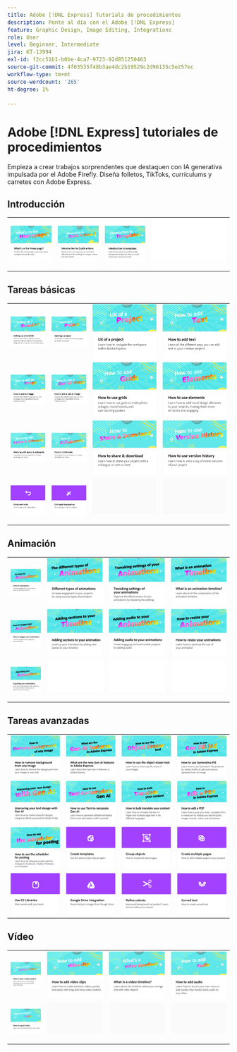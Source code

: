```yaml
---
title: Adobe [!DNL Express] Tutorials de procedimientos
description: Ponte al día con el Adobe [!DNL Express]
feature: Graphic Design, Image Editing, Integrations
role: User
level: Beginner, Intermediate
jira: KT-13994
exl-id: f2cc51b1-b0be-4ca7-9723-92d851250463
source-git-commit: 4f03535f48b3ae4dc2b19529c2d96135c5e257ec
workflow-type: tm+mt
source-wordcount: '265'
ht-degree: 1%

---
```


# Adobe [!DNL Express] tutoriales de procedimientos

Empieza a crear trabajos sorprendentes que destaquen con IA generativa impulsada por el Adobe Firefly. Diseña folletos, TikToks, currículums y carretes con Adobe Express.

## Introducción

<table style="table-layout:fixed">
<tr>
 <td>
      <a href="get-started.md">
         <img alt="¿Qué hay en la página de inicio?" src="assets/home-page.png" />
      </a>
 </td>
 <td>
      <a href="quick-actions.md">
         <img alt="Introducción a las acciones rápidas" src="assets/quick-actions.png" />
      </a>
 </td>
 <td>
      <a href="introduction-templates.md">
         <img alt="Introducción a las acciones rápidas" src="assets/introduction-templates.png" />
      </a>
 </td>
 <td>
      <img alt="Separador" src="../assets/Whitespacer.png" />
      <div>
      <br>
   </td>
</tr>
</table>

## Tareas básicas

<table style="table-layout:fixed">
<tr>
 <td>
      <a href="brand.md">
         <img alt="Configuración de un kit de marca" src="assets/brand.png" />
      </a>
  </td>
   <td>
      <a href="new-project.md">
         <img alt="Inicio de un proyecto" src="assets/starting-a-project.png" />
      </a>
  </td>
   <td>
      <a href="workspace.md">
         <img alt="Experiencia de un proyecto" src="assets/workspace.png" />
      </a>
  </td>
  <td>
      <a href="text-effects.md">
         <img alt="Cómo añadir texto" src="assets/text-effects.png" />
      </a>
  </td>
</tr>
<tr>
   <td>
      <a href="image-effects.md">
         <img alt="Cómo añadir una imagen" src="assets/image-effects.png" />
      </a>
  </td>
   <td>
      <a href="add-gen-ai-image.md">
         <img alt="Cómo añadir una imagen de IA general" src="assets/gen-ai-image.png" />
      </a>
  </td>
   <td>
      <a href="grids.md">
         <img alt="Cómo usar cuadrículas" src="assets/grids.png" />
      </a>
  </td>
   <td>
         <a href="add-design-assets.md">
            <img alt="Cómo usar elementos" src="assets/design-assets.png" />
         </a>
   </td>
</tr>
<tr>
   <td>
         <a href="layers.md">
            <img alt="Uso de capas y mesas de trabajo" src="assets/layers.png" />
         </a>
   </td>
   <td>
   <a href="collaborate.md">
      <img alt="Cómo colaborar" src="assets/collaborate.png" />
   </a>
   </td>
   <td>
   <a href="share.md">
      <img alt="Cómo compartir y descargar" src="assets/share.png" />
   </a>
   </td>
   <td>
   <a href="version-history.md">
      <img alt="Cómo usar el historial de versiones" src="assets/version-history.png" />
   </a>
   </td>
</tr>
<tr>
   <td>
      <a href="undo-redo.md">
         <img alt="Deshacer y rehacer" src="assets/undo-redo.png" />
      </a>
   </td>
   <td>
      <a href="get-inspiration.md">
         <img alt="Obtener inspiración rápida" src="assets/inspiration.png" />
      </a>
  </td>
  <td>
      <img alt="Separador" src="../assets/Gray_thumbnail.png" />
      <div>
      <br>
   </td>
   <td>
      <img alt="Separador" src="../assets/Gray_thumbnail.png" />
      <div>
      <br>
   </td>
</tr>
</table>

## Animación

<table style="table-layout:fixed">
<tr>
   <td>
         <a href="intro-animation.md">
            <img alt="Introducción a las animaciones" src="assets/intro-animations.png" />
         </a>
   </td>
  <td>
         <a href="different-types-animation.md">
            <img alt="Diferentes tipos de animaciones" src="assets/different-animations.png" />
         </a>
   </td>
   <td>
         <a href="tweak-animation.md">
            <img alt="Ajuste de la configuración de las animaciones" src="assets/tweaking-settings.png" />
         </a>
   </td>
   <td>
         <a href="animation-timeline.md">
            <img alt="¿Qué es la cronología de animación?" src="assets/what-is-animation-timeline.png" />
         </a>
   </td>
</tr>
<tr>
   <td>
         <a href="stagger-animations.md">
            <img alt="Cómo escalonar las animaciones" src="assets/stagger-animations.png" />
         </a>
   </td>
   <td>
         <a href="add-sections-animation.md">
            <img alt="Adición de secciones a la animación" src="assets/add-sections.png" />
         </a>
   </td>
   <td>
         <a href="audio-animation.md">
            <img alt="Añadir audio a las animaciones" src="assets/add-audio.png" />
         </a>
   </td>
   <td>
         <a href="resize-animations.md">
            <img alt="Cómo cambiar el tamaño de las animaciones" src="assets/resize-animations.png" />
         </a>
   </td>
</tr>
<tr>
   <td>
         <a href="export-animations.md">
            <img alt="Exportación de animaciones" src="assets/exporting-animations.png" />
         </a>
   </td>
   <td>
      <img alt="Separador" src="../assets/Whitespacer.png" />
      <div>
      <br>
   </td>
    <td>
      <img alt="Separador" src="../assets/Whitespacer.png" />
      <div>
      <br>
   </td>
    <td>
      <img alt="Separador" src="../assets/Whitespacer.png" />
      <div>
      <br>
   </td>
</tr>
</table>

## Tareas avanzadas

<table style="table-layout:fixed">
<tr>
   <td>
         <a href="remove-background.md">
            <img alt="Cómo eliminar el fondo de cualquier imagen" src="assets/background.png" />
         </a>
   </td>
   <td>
         <a href="intro-gen-ai.md">
            <img alt="¿Cuáles son las nuevas funciones de IA de generación en Adobe Express?" src="assets/intro-gen-ai.png" />
         </a>
   </td>
   <td>
         <a href="object-eraser.md">
            <img alt="Cómo usar la herramienta Borrador de objetos" src="assets/object-eraser.png" />
         </a>
   </td>
   <td>
         <a href="generative-fill.md">
            <img alt="Cómo usar el relleno generativo" src="assets/gen-fill.png" />
         </a>
   </td>      
</tr>
<tr>
   <td>
      <a href="gen-text.md">
         <img alt="Mejora del diseño de textos con la IA general" src="assets/text-design.png" />
      </a>
   </td>
   <td>
      <a href="text-to-template.md">
         <img alt="Cómo usar la IA general de conversión de texto a plantilla" src="assets/text-to-template.png" />
      </a>
   </td>
   <td>
      <a href="bulk-translate.md">
         <img alt="Cómo traducir tu contenido de forma masiva" src="assets/bulk-translate.png" />
      </a>
   </td>
   <td>
      <a href="edit-a-pdf.md">
         <img alt="Cómo editar un PDF" src="assets/edit-pdf.png" />
      </a>
   </td>
</tr>
<tr>
   <td>
      <a href="schedule.md">
         <img alt="Cómo utilizar el programador para el registro" src="assets/schedule.png" />
      </a>
   </td>
   <td>
   <a href="create-templates.md">
      <img alt="Creación de plantillas" src="assets/templates.png" />
   </a>
   </td>
   <td>
         <a href="group-objects.md">
            <img alt="Agrupación de objetos" src="assets/group-objects.png" />
         </a>
   </td>
   <td>
      <a href="multiple-pages.md">
         <img alt="Crear varias páginas" src="assets/multiple-pages.png" />
      </a>
  </td>
</tr>
<tr>
  <td>
      <a href="cc-libraries.md">
         <img alt="Usar Bibliotecas CC" src="assets/cc-libraries.png" />
      </a>
  </td>
   <td>
      <a href="google-drive.md">
         <img alt="Integración con Google Drive" src="assets/google-drive.png" />
      </a>
  </td>
  <td>
         <a href="refine-cutout.md">
            <img alt="Perfeccionar un recorte" src="assets/cutouts.png" />
         </a>
   </td>
   <td>
         <a href="create-curved-text.md">
            <img alt="Crear texto curvo" src="assets/curved-text.png" />
         </a>
   </td>
</tr>
</table>

## Vídeo

<table style="table-layout:fixed">
<tr>
   <td>
         <a href="start-video.md">
            <img alt="Cómo iniciar un proyecto de vídeo" src="assets/start-video.png" />
         </a>
   </td>
  <td>
         <a href="add-video-clips.md">
            <img alt="Cómo añadir clips de vídeo" src="assets/add-video-clips.png" />
         </a>
   </td>
   <td>
         <a href="video-timeline.md">
            <img alt="¿Qué es una línea de tiempo de vídeo?" src="assets/video-timeline.png" />
         </a>
   </td>
   <td>
         <a href="add-audio-video.md">
            <img alt="Cómo añadir audio" src="assets/add-audio-video.png" />
         </a>
   </td>
</tr>
<tr>
   <td>
         <a href="export-video.md">
            <img alt="Cómo exportar un vídeo" src="assets/export-video.png" />
         </a>
   </td>
   <td>
    <img alt="Separador" src="../assets/Gray_thumbnail.png" />
    <div>
    <br>
   </td>
   <td>
    <img alt="Separador" src="../assets/Gray_thumbnail.png" />
    <div>
    <br>
   </td>
   <td>
    <img alt="Separador" src="../assets/Gray_thumbnail.png" />
    <div>
    <br>
   </td>
</tr>
</table>
